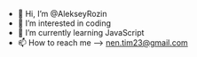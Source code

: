 - 👋 Hi, I’m @AlekseyRozin
- 👀 I’m interested in coding
- 🌱 I’m currently learning JavaScript
- 📫 How to reach me --> nen.tim23@gmail.com
<!---
AlekseyRozin/AlekseyRozin is a ✨ special ✨ repository because its `README.md` (this file) appears on your GitHub profile.
You can click the Preview link to take a look at your changes.
--->
